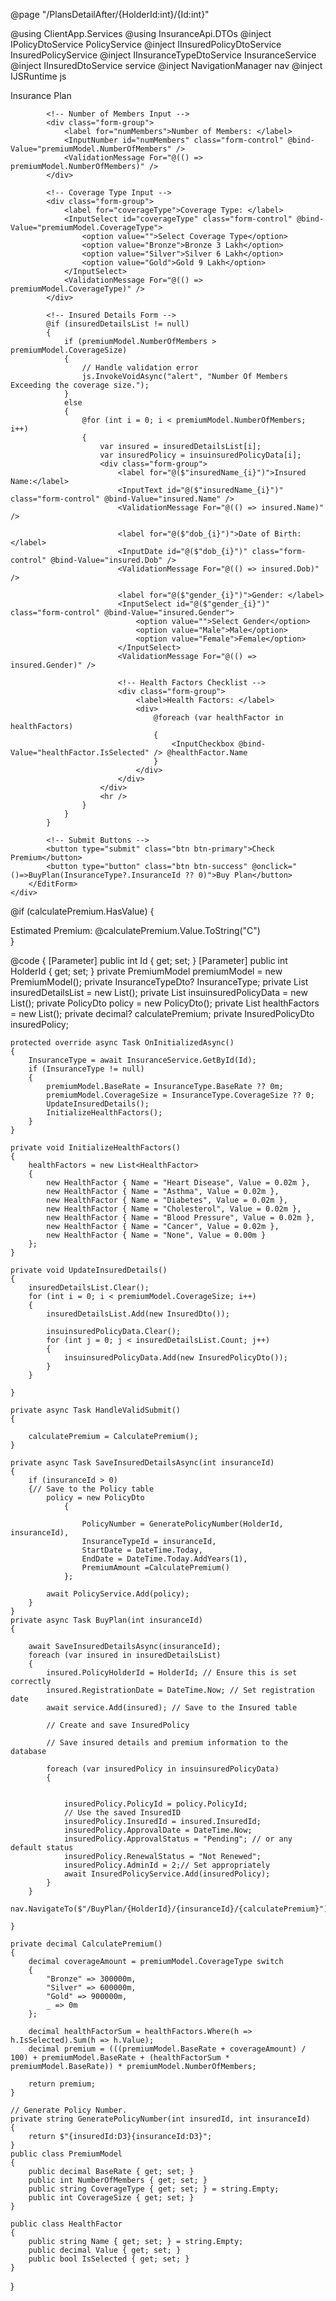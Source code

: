 @page "/PlansDetailAfter/{HolderId:int}/{Id:int}"

@using ClientApp.Services
@using InsuranceApi.DTOs
@inject IPolicyDtoService PolicyService
@inject IInsuredPolicyDtoService InsuredPolicyService
@inject IInsuranceTypeDtoService InsuranceService
@inject IInsuredDtoService service
@inject NavigationManager nav
@inject IJSRuntime js

<div class="card mt-4">
	<div class="card-header">
		Insurance Plan
	</div>
	<div class="card-body">
		<EditForm Model="@premiumModel" OnValidSubmit="@HandleValidSubmit">
			<DataAnnotationsValidator />
			<ValidationSummary />

			<!-- Number of Members Input -->
			<div class="form-group">
				<label for="numMembers">Number of Members: </label>
				<InputNumber id="numMembers" class="form-control" @bind-Value="premiumModel.NumberOfMembers" />
				<ValidationMessage For="@(() => premiumModel.NumberOfMembers)" />
			</div>

			<!-- Coverage Type Input -->
			<div class="form-group">
				<label for="coverageType">Coverage Type: </label>
				<InputSelect id="coverageType" class="form-control" @bind-Value="premiumModel.CoverageType">
					<option value="">Select Coverage Type</option>
					<option value="Bronze">Bronze 3 Lakh</option>
					<option value="Silver">Silver 6 Lakh</option>
					<option value="Gold">Gold 9 Lakh</option>
				</InputSelect>
				<ValidationMessage For="@(() => premiumModel.CoverageType)" />
			</div>

			<!-- Insured Details Form -->
			@if (insuredDetailsList != null)
			{
				if (premiumModel.NumberOfMembers > premiumModel.CoverageSize)
				{
					// Handle validation error
					js.InvokeVoidAsync("alert", "Number Of Members Exceeding the coverage size.");
				}
				else
				{
					@for (int i = 0; i < premiumModel.NumberOfMembers; i++)
					{
						var insured = insuredDetailsList[i];
						var insuredPolicy = insuinsuredPolicyData[i];
						<div class="form-group">
							<label for="@($"insuredName_{i}")">Insured Name:</label>
							<InputText id="@($"insuredName_{i}")" class="form-control" @bind-Value="insured.Name" />
							<ValidationMessage For="@(() => insured.Name)" />

							<label for="@($"dob_{i}")">Date of Birth: </label>
							<InputDate id="@($"dob_{i}")" class="form-control" @bind-Value="insured.Dob" />
							<ValidationMessage For="@(() => insured.Dob)" />

							<label for="@($"gender_{i}")">Gender: </label>
							<InputSelect id="@($"gender_{i}")" class="form-control" @bind-Value="insured.Gender">
								<option value="">Select Gender</option>
								<option value="Male">Male</option>
								<option value="Female">Female</option>
							</InputSelect>
							<ValidationMessage For="@(() => insured.Gender)" />

							<!-- Health Factors Checklist -->
							<div class="form-group">
								<label>Health Factors: </label>
								<div>
									@foreach (var healthFactor in healthFactors)
									{
										<InputCheckbox @bind-Value="healthFactor.IsSelected" /> @healthFactor.Name
									}
								</div>
							</div>
						</div>
						<hr />
					}
				}
			}

			<!-- Submit Buttons -->
			<button type="submit" class="btn btn-primary">Check Premium</button>
			<button type="button" class="btn btn-success" @onclick="()=>BuyPlan(InsuranceType?.InsuranceId ?? 0)">Buy Plan</button>
		</EditForm>
	</div>
</div>

@if (calculatePremium.HasValue)
{
	<div class="alert alert-info mt-3">
		Estimated Premium: @calculatePremium.Value.ToString("C")
	</div>
}

@code {
	[Parameter] public int Id { get; set; }
	[Parameter] public int HolderId { get; set; }
	private PremiumModel premiumModel = new PremiumModel();
	private InsuranceTypeDto? InsuranceType;
	private List<InsuredDto> insuredDetailsList = new List<InsuredDto>();
	private List<InsuredPolicyDto> insuinsuredPolicyData = new List<InsuredPolicyDto>();
	private PolicyDto policy = new PolicyDto();
	private List<HealthFactor> healthFactors = new List<HealthFactor>();
	private decimal? calculatePremium;
	private InsuredPolicyDto insuredPolicy;


	protected override async Task OnInitializedAsync()
	{
		InsuranceType = await InsuranceService.GetById(Id);
		if (InsuranceType != null)
		{
			premiumModel.BaseRate = InsuranceType.BaseRate ?? 0m;
			premiumModel.CoverageSize = InsuranceType.CoverageSize ?? 0;
			UpdateInsuredDetails();
			InitializeHealthFactors();
		}
	}

	private void InitializeHealthFactors()
	{
		healthFactors = new List<HealthFactor>
		{
			new HealthFactor { Name = "Heart Disease", Value = 0.02m },
			new HealthFactor { Name = "Asthma", Value = 0.02m },
			new HealthFactor { Name = "Diabetes", Value = 0.02m },
			new HealthFactor { Name = "Cholesterol", Value = 0.02m },
			new HealthFactor { Name = "Blood Pressure", Value = 0.02m },
			new HealthFactor { Name = "Cancer", Value = 0.02m },
			new HealthFactor { Name = "None", Value = 0.00m }
		};
	}

	private void UpdateInsuredDetails()
	{
		insuredDetailsList.Clear();
		for (int i = 0; i < premiumModel.CoverageSize; i++)
		{
			insuredDetailsList.Add(new InsuredDto());

			insuinsuredPolicyData.Clear();
			for (int j = 0; j < insuredDetailsList.Count; j++)
			{
				insuinsuredPolicyData.Add(new InsuredPolicyDto());
			}
		}

	}

	private async Task HandleValidSubmit()
	{

		calculatePremium = CalculatePremium();
	}

	private async Task SaveInsuredDetailsAsync(int insuranceId)
	{
		if (insuranceId > 0)
		{// Save to the Policy table
			policy = new PolicyDto
				{

					PolicyNumber = GeneratePolicyNumber(HolderId, insuranceId),
					InsuranceTypeId = insuranceId,
					StartDate = DateTime.Today,
					EndDate = DateTime.Today.AddYears(1),
					PremiumAmount =CalculatePremium()
				};

			await PolicyService.Add(policy);
		}
	}
	private async Task BuyPlan(int insuranceId)
	{

		await SaveInsuredDetailsAsync(insuranceId);
		foreach (var insured in insuredDetailsList)
		{
			insured.PolicyHolderId = HolderId; // Ensure this is set correctly
			insured.RegistrationDate = DateTime.Now; // Set registration date
			await service.Add(insured); // Save to the Insured table

			// Create and save InsuredPolicy
	
			// Save insured details and premium information to the database

			foreach (var insuredPolicy in insuinsuredPolicyData)
			{


				insuredPolicy.PolicyId = policy.PolicyId;
				// Use the saved InsuredID
				insuredPolicy.InsuredId = insured.InsuredId;
				insuredPolicy.ApprovalDate = DateTime.Now;
				insuredPolicy.ApprovalStatus = "Pending"; // or any default status
				insuredPolicy.RenewalStatus = "Not Renewed";
				insuredPolicy.AdminId = 2;// Set appropriately
				await InsuredPolicyService.Add(insuredPolicy);
			}
		}
		nav.NavigateTo($"/BuyPlan/{HolderId}/{insuranceId}/{calculatePremium}");
			
	}

	private decimal CalculatePremium()
	{
		decimal coverageAmount = premiumModel.CoverageType switch
		{
			"Bronze" => 300000m,
			"Silver" => 600000m,
			"Gold" => 900000m,
			_ => 0m
		};

		decimal healthFactorSum = healthFactors.Where(h => h.IsSelected).Sum(h => h.Value);
		decimal premium = (((premiumModel.BaseRate + coverageAmount) / 100) + premiumModel.BaseRate + (healthFactorSum * premiumModel.BaseRate)) * premiumModel.NumberOfMembers;

		return premium;
	}

	// Generate Policy Number.
	private string GeneratePolicyNumber(int insuredId, int insuranceId)
	{
		return $"{insuredId:D3}{insuranceId:D3}";
	}
	public class PremiumModel
	{
		public decimal BaseRate { get; set; }
		public int NumberOfMembers { get; set; }
		public string CoverageType { get; set; } = string.Empty;
		public int CoverageSize { get; set; }
	}

	public class HealthFactor
	{
		public string Name { get; set; } = string.Empty;
		public decimal Value { get; set; }
		public bool IsSelected { get; set; }
	}
}
